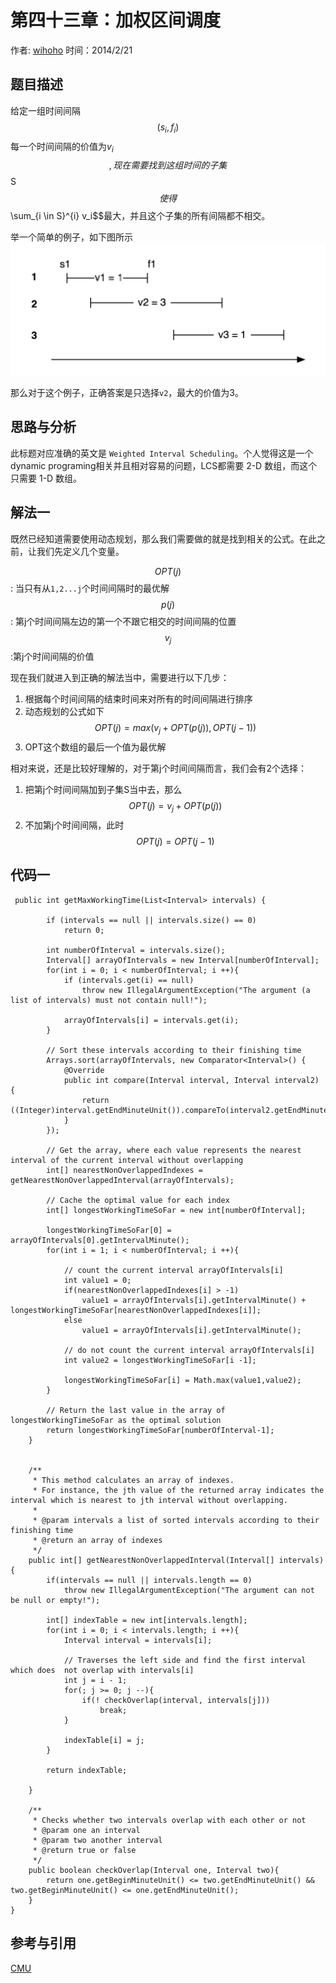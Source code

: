 # 第四十三章：加权区间调度

作者: [wihoho](https://github.com/wihoho)
时间：2014/2/21


## 题目描述
给定一组时间间隔$$(s_i, f_i)$$ 每一个时间间隔的价值为$v_i$$$,现在需要找到这组时间的子集$$S$$使得 $$\sum_{i \in S}^{i} v_i$$最大，并且这个子集的所有间隔都不相交。

举一个简单的例子，如下图所示
![](../images/43/example1.png)

那么对于这个例子，正确答案是只选择`v2`，最大的价值为3。

## 思路与分析
此标题对应准确的英文是 `Weighted Interval Scheduling`。个人觉得这是一个dynamic programing相关并且相对容易的问题，LCS都需要 2-D 数组，而这个只需要 1-D 数组。

## 解法一

既然已经知道需要使用动态规划，那么我们需要做的就是找到相关的公式。在此之前，让我们先定义几个变量。

$$OPT(j)$$: 当只有从`1,2...j`个时间间隔时的最优解
$$p(j)$$: 第j个时间间隔左边的第一个不跟它相交的时间间隔的位置
$$v_j$$:第j个时间间隔的价值

现在我们就进入到正确的解法当中，需要进行以下几步：

1. 根据每个时间间隔的结束时间来对所有的时间间隔进行排序
2. 动态规划的公式如下 $$OPT(j) = max(v_j + OPT(p(j)), OPT(j-1))$$
3. OPT这个数组的最后一个值为最优解

相对来说，还是比较好理解的，对于第j个时间间隔而言，我们会有2个选择：

1. 把第j个时间间隔加到子集S当中去，那么$$OPT(j) = v_j + OPT(p(j))$$
2. 不加第j个时间间隔，此时$$OPT(j) = OPT(j-1)$$

## 代码一

```
 public int getMaxWorkingTime(List<Interval> intervals) {

        if (intervals == null || intervals.size() == 0)
            return 0;
        
        int numberOfInterval = intervals.size();
        Interval[] arrayOfIntervals = new Interval[numberOfInterval];
        for(int i = 0; i < numberOfInterval; i ++){
            if (intervals.get(i) == null)
                throw new IllegalArgumentException("The argument (a list of intervals) must not contain null!");

            arrayOfIntervals[i] = intervals.get(i);
        }

        // Sort these intervals according to their finishing time
        Arrays.sort(arrayOfIntervals, new Comparator<Interval>() {
            @Override
            public int compare(Interval interval, Interval interval2) {
                return ((Integer)interval.getEndMinuteUnit()).compareTo(interval2.getEndMinuteUnit());
            }
        });

        // Get the array, where each value represents the nearest interval of the current interval without overlapping
        int[] nearestNonOverlappedIndexes = getNearestNonOverlappedInterval(arrayOfIntervals);

        // Cache the optimal value for each index
        int[] longestWorkingTimeSoFar = new int[numberOfInterval];

        longestWorkingTimeSoFar[0] = arrayOfIntervals[0].getIntervalMinute();
        for(int i = 1; i < numberOfInterval; i ++){

            // count the current interval arrayOfIntervals[i]
            int value1 = 0;
            if(nearestNonOverlappedIndexes[i] > -1)
                value1 = arrayOfIntervals[i].getIntervalMinute() + longestWorkingTimeSoFar[nearestNonOverlappedIndexes[i]];
            else
                value1 = arrayOfIntervals[i].getIntervalMinute();

            // do not count the current interval arrayOfIntervals[i]
            int value2 = longestWorkingTimeSoFar[i -1];

            longestWorkingTimeSoFar[i] = Math.max(value1,value2);
        }

        // Return the last value in the array of longestWorkingTimeSoFar as the optimal solution
        return longestWorkingTimeSoFar[numberOfInterval-1];
    }


    /**
     * This method calculates an array of indexes.
     * For instance, the jth value of the returned array indicates the interval which is nearest to jth interval without overlapping.
     *
     * @param intervals a list of sorted intervals according to their finishing time
     * @return an array of indexes
     */
    public int[] getNearestNonOverlappedInterval(Interval[] intervals){
        if(intervals == null || intervals.length == 0)
            throw new IllegalArgumentException("The argument can not be null or empty!");

        int[] indexTable = new int[intervals.length];
        for(int i = 0; i < intervals.length; i ++){
            Interval interval = intervals[i];

            // Traverses the left side and find the first interval which does  not overlap with intervals[i]
            int j = i - 1;
            for(; j >= 0; j --){
                if(! checkOverlap(interval, intervals[j]))
                    break;
            }

            indexTable[i] = j;
        }

        return indexTable;

    }

    /**
     * Checks whether two intervals overlap with each other or not
     * @param one an interval
     * @param two another interval
     * @return true or false
     */
    public boolean checkOverlap(Interval one, Interval two){
        return one.getBeginMinuteUnit() <= two.getEndMinuteUnit() && two.getBeginMinuteUnit() <= one.getEndMinuteUnit();
    }
}
```

## 参考与引用
[CMU](http://www.cs.cmu.edu/~ckingsf/bioinfo-lectures/dynamicp.pdf)
